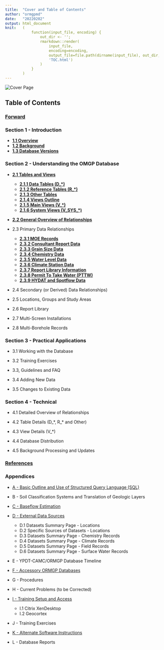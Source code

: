 ```yaml
---
title:  "Cover and Table of Contents"
author: "ormgpmd"
date:   "20220202"
output: html_document
knit:   (
            function(input_file, encoding) {
                out_dir <- '';
                rmarkdown::render(
                    input_file,
                    encoding=encoding,
                    output_file=file.path(dirname(input_file), out_dir,
                    'TOC.html')
                )
            }
        )
---
```


![Cover Page](/database-manual/Cover/cover.jpg)

## Table of Contents

### [Forward](/database-manual/Forward/Forward.html)

### Section 1 - Introduction

* **[1.1 Overview](/database-manual/01_Introduction/01_01-02_Overview_and_Background.html)**
* **[1.2 Background](/database-manual/01_Introduction/01_01-02_Overview_and_Background.html)**
* **[1.3 Database Versions](/database-manual/01_Introduction/01_03_Database_Versions.html)**

### Section 2 - Understanding the OMGP Database

* **[2.1 Tables and Views](/database-manual/02_Understanding_ORMGP_Database/02_01_Tables_and_Views/02_01_Tables_and_Views.html)**

    + **[2.1.1 Data Tables (D_\*)](/database-manual/02_Understanding_ORMGP_Database/02_01_Tables_and_Views/02_01_01_Data_Tables.html)**
    + **[2.1.2 Reference Tables (R_\*)](/database-manual/02_Understanding_ORMGP_Database/02_01_Tables_and_Views/02_01_02_Reference_Tables.html)**
    + **[2.1.3 Other Tables](/database-manual/02_Understanding_ORMGP_Database/02_01_Tables_and_Views/02_01_03_Other_Tables.html)**
    + **[2.1.4 Views Outline](/database-manual/02_Understanding_ORMGP_Database/02_01_Tables_and_Views/02_01_04_Views.html)**
    + **[2.1.5 Main Views (V_\*)](/database-manual/02_Understanding_ORMGP_Database/02_01_Tables_and_Views/02_01_05_Main_Views.html)**
    + **[2.1.6 System Views (V_SYS_\*)](/database-manual/02_Understanding_ORMGP_Database/02_01_Tables_and_Views/02_01_06_System_Views.html)**

* **[2.2 General Overview of Relationships](/database-manual/02_Understanding_ORMGP_Database/02_02_General_Overview_of_Relationships/02_02_General_Overview_of_Relationships.html)**

* 2.3 Primary Data Relationships

    + **[2.3.1 MOE Records](/database-manual/02_Understanding_ORMGP_Database/02_03_Primary_Data_Relationships/02_03_01_MOE_Records.html)**
    + **[2.3.2 Consultant Report Data](/database-manual/02_Understanding_ORMGP_Database/02_03_Primary_Data_Relationships/02_03_02_Consultant_Report.html)**
    + **[2.3.3 Grain Size Data](/database-manual/02_Understanding_ORMGP_Database/02_03_Primary_Data_Relationships/02_03_03_Grain_Size.html)**
    + **[2.3.4 Chemistry Data](/database-manual/02_Understanding_ORMGP_Database/02_03_Primary_Data_Relationships/02_03_04_Chemistry.html)**
    + **[2.3.5 Water Level Data](/database-manual/02_Understanding_ORMGP_Database/02_03_Primary_Data_Relationships/02_03_05_Water_Level.html)**
    + **[2.3.6 Climate Station Data](/database-manual/02_Understanding_ORMGP_Database/02_03_Primary_Data_Relationships/02_03_06_Climate_Station.html)**
    + **[2.3.7 Report Library Information](/database-manual/02_Understanding_ORMGP_Database/02_03_Primary_Data_Relationships/02_03_07_Report_Library.html)**
    + **[2.3.8 Permit To Take Water (PTTW)](/database-manual/02_Understanding_ORMGP_Database/02_03_Primary_Data_Relationships/02_03_08_PTTW.html)**
    + **[2.3.9 HYDAT and Spotflow Data](/database-manual/02_Understanding_ORMGP_Database/02_03_Primary_Data_Relationships/02_03_09_HYDAT.html)**

* 2.4 Secondary (or Derived) Data Relationships)

* 2.5 Locations, Groups and Study Areas

* 2.6 Report Library

* 2.7 Multi-Screen Installations

* 2.8 Multi-Borehole Records

### Section 3 - Practical Applications

* 3.1 Working with the Database

* 3.2 Training Exercises

* 3.3, Guidelines and FAQ

* 3.4 Adding New Data

* 3.5 Changes to Existing Data

### Section 4 - Technical

* 4.1 Detailed Overview of Relationships

* 4.2 Table Details (D_\*, R_\* and Other)

* 4.3 View Details (V_\*)

* 4.4 Database Distribution

* 4.5 Background Processing and Updates

### [References](/database-manual/References/References.html)

### Appendices

* [A - Basic Outline and Use of Structured Query Language (SQL)](/database-manual/Appendices/A_SQL_Outline/A_SQL_Outline.html)

* B - Soil Classification Systems and Translation of Geologic Layers

* [C - Baseflow Estimation](/database-manual/Appendices/C_Baseflow/C_Baseflow_Estimation.html)

* [D - External Data Sources](/database-manual/Appendices/D_External_Data/D_External_Data_Sources.html)

    + D.1 Datasets Summary Page - Locations
    + D.2 Specific Sources of Datasets - Locations
    + D.3 Datasets Summary Page - Chemistry Records
    + D.4 Datasets Summary Page - Climate Records
    + D.5 Datasets Summary Page - Field Records
    + D.6 Datasets Summary Page - Surface Water Records

* E - YPDT-CAMC/ORMGP Database Timeline

* [F - Accessory ORMGP Databases](/database-manual/Appendices/F_Accessory_Databases/F_Accessory_Databases.html)

* G - Procedures

* H - Current Problems (to be Corrected)

* [I - Training Setup and Access](/database-manual/Appendices/I_Training_Setup/I_Training_Setup.html)

    + I.1 Citrix XenDesktop
    + I.2 Geocortex

* J - Training Exercises

* [K - Alternate Software Instructions](/database-manual/Appendices/K_Alternate_Software.html)

* L - Database Reports


